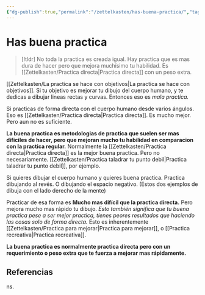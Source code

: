 ```yaml
---
{"dg-publish":true,"permalink":"/zettelkasten/has-buena-practica/","tags":["Evergreen","Zettelkasten"]}
---
```


# Has buena practica

> [!tldr] 
> No toda la practica es creada igual. Hay practica que es mas dura de hacer pero que mejora muchísimo tu habilidad. Es [[Zettelkasten/Practica directa\|Practica directa]] con un peso extra.

[[Zettelkasten/La practica se hace con objetivos\|La practica se hace con objetivos]]. Si tu objetivo es mejorar tu dibujo del cuerpo humano, y te dedicas a dibujar lineas rectas y curvas. Entonces eso es *mala practica.*

Si practicas de forma directa con el cuerpo humano desde varios ángulos. Eso es [[Zettelkasten/Practica directa\|Practica directa]]. Es mucho mejor. Pero aun no es suficiente.

**La buena practica es metodologias de practica que suelen ser mas dificiles de hacer, pero que mejoran mucho tu habilidad en comparacion con la practica regular.** Normalmente la [[Zettelkasten/Practica directa\|Practica directa]] es la mejor buena practica. Pero no necesariamente. [[Zettelkasten/Practica taladrar tu punto debil\|Practica taladrar tu punto debil]], por ejemplo.

Si quieres dibujar el cuerpo humano y quieres buena practica. Practica dibujando al revés. O dibujando el espacio negativo. (Estos dos ejemplos de dibuja con el lado derecho de la mente)

Practicar de esa forma es **Mucho mas difícil que la practica directa.** Pero mejora mucho mas rápido tu dibujo. *Esto también significa que tu buena practica pese a ser mejor practica, tienes peores resultados que haciendo las cosas solo de forma directa.* Esto es inherentemente [[Zettelkasten/Practica para mejorar\|Practica para mejorar]], o [[Practica recreativa\|Practica recreativa]].

**La buena practica es normalmente practica directa pero con un requerimiento o peso extra que te fuerza a mejorar mas rápidamente.** 
## Referencias
ns.